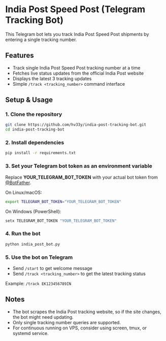 # India Post Speed Post (Telegram Tracking Bot)

This Telegram bot lets you track India Post Speed Post shipments by entering a single tracking number.

## Features

- Track single India Post Speed Post tracking number at a time
- Fetches live status updates from the official India Post website
- Displays the latest 3 tracking updates
- Simple `/track <tracking_number>` command interface

## Setup & Usage

### 1. Clone the repository
```bash
git clone https://github.com/hv33y/india-post-tracking-bot.git
cd india-post-tracking-bot
```

### 2. Install dependencies
```bash
pip install -r requirements.txt
```

### 3. Set your Telegram bot token as an environment variable
Replace **YOUR_TELEGRAM_BOT_TOKEN** with your actual bot token from [@BotFather](https://t.me/BotFather).

On Linux/macOS:
```bash
export TELEGRAM_BOT_TOKEN="YOUR_TELEGRAM_BOT_TOKEN"
```

On Windows (PowerShell):
```bash
setx TELEGRAM_BOT_TOKEN "YOUR_TELEGRAM_BOT_TOKEN"
```

### 4. Run the bot
```bash
python india_post_bot.py
```

### 5. Use the bot on Telegram
- Send ```/start``` to get welcome message
- Send ```/track <tracking_number>``` to get the latest tracking status

Example:
```/track EK123456789IN```

## Notes
- The bot scrapes the India Post tracking website, so if the site changes, the bot might need updating.
- Only single tracking number queries are supported.
- For continuous running on VPS, consider using screen, tmux, or systemd service.
